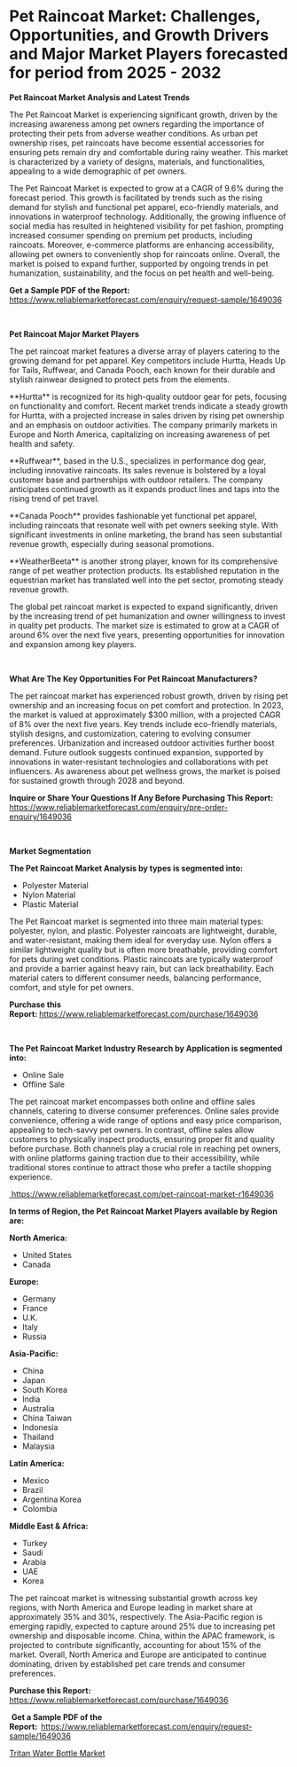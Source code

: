 <p><h1>Pet Raincoat Market: Challenges, Opportunities, and Growth Drivers and Major Market Players forecasted for period from 2025 - 2032</h1></p><p><strong>Pet Raincoat Market Analysis and Latest Trends</strong></p>
<p><p>The Pet Raincoat Market is experiencing significant growth, driven by the increasing awareness among pet owners regarding the importance of protecting their pets from adverse weather conditions. As urban pet ownership rises, pet raincoats have become essential accessories for ensuring pets remain dry and comfortable during rainy weather. This market is characterized by a variety of designs, materials, and functionalities, appealing to a wide demographic of pet owners.</p><p>The Pet Raincoat Market is expected to grow at a CAGR of 9.6% during the forecast period. This growth is facilitated by trends such as the rising demand for stylish and functional pet apparel, eco-friendly materials, and innovations in waterproof technology. Additionally, the growing influence of social media has resulted in heightened visibility for pet fashion, prompting increased consumer spending on premium pet products, including raincoats. Moreover, e-commerce platforms are enhancing accessibility, allowing pet owners to conveniently shop for raincoats online. Overall, the market is poised to expand further, supported by ongoing trends in pet humanization, sustainability, and the focus on pet health and well-being.</p></p>
<p><strong>Get a Sample PDF of the Report:&nbsp;</strong> <a href="https://www.reliablemarketforecast.com/enquiry/request-sample/1649036?utm_campaign=2890&utm_medium=2&utm_source=Github&utm_content=ia&utm_term=04042025&utm_id=pet-raincoat">https://www.reliablemarketforecast.com/enquiry/request-sample/1649036</a></p>
<p>&nbsp;</p>
<p><strong>Pet Raincoat Major Market Players</strong></p>
<p><p>The pet raincoat market features a diverse array of players catering to the growing demand for pet apparel. Key competitors include Hurtta, Heads Up for Tails, Ruffwear, and Canada Pooch, each known for their durable and stylish rainwear designed to protect pets from the elements.</p><p>**Hurtta** is recognized for its high-quality outdoor gear for pets, focusing on functionality and comfort. Recent market trends indicate a steady growth for Hurtta, with a projected increase in sales driven by rising pet ownership and an emphasis on outdoor activities. The company primarily markets in Europe and North America, capitalizing on increasing awareness of pet health and safety.</p><p>**Ruffwear**, based in the U.S., specializes in performance dog gear, including innovative raincoats. Its sales revenue is bolstered by a loyal customer base and partnerships with outdoor retailers. The company anticipates continued growth as it expands product lines and taps into the rising trend of pet travel.</p><p>**Canada Pooch** provides fashionable yet functional pet apparel, including raincoats that resonate well with pet owners seeking style. With significant investments in online marketing, the brand has seen substantial revenue growth, especially during seasonal promotions.</p><p>**WeatherBeeta** is another strong player, known for its comprehensive range of pet weather protection products. Its established reputation in the equestrian market has translated well into the pet sector, promoting steady revenue growth.</p><p>The global pet raincoat market is expected to expand significantly, driven by the increasing trend of pet humanization and owner willingness to invest in quality pet products. The market size is estimated to grow at a CAGR of around 6% over the next five years, presenting opportunities for innovation and expansion among key players.</p></p>
<p>&nbsp;</p>
<p><strong>What Are The Key Opportunities For Pet Raincoat Manufacturers?</strong></p>
<p><p>The pet raincoat market has experienced robust growth, driven by rising pet ownership and an increasing focus on pet comfort and protection. In 2023, the market is valued at approximately $300 million, with a projected CAGR of 8% over the next five years. Key trends include eco-friendly materials, stylish designs, and customization, catering to evolving consumer preferences. Urbanization and increased outdoor activities further boost demand. Future outlook suggests continued expansion, supported by innovations in water-resistant technologies and collaborations with pet influencers. As awareness about pet wellness grows, the market is poised for sustained growth through 2028 and beyond.</p></p>
<p><strong>Inquire or Share Your Questions If Any Before Purchasing This Report:</strong> <a href="https://www.reliablemarketforecast.com/enquiry/pre-order-enquiry/1649036?utm_campaign=2890&utm_medium=2&utm_source=Github&utm_content=ia&utm_term=04042025&utm_id=pet-raincoat">https://www.reliablemarketforecast.com/enquiry/pre-order-enquiry/1649036</a></p>
<p>&nbsp;</p>
<p><strong>Market Segmentation</strong></p>
<p><strong>The Pet Raincoat Market Analysis by types is segmented into:</strong></p>
<p><ul><li>Polyester Material</li><li>Nylon Material</li><li>Plastic Material</li></ul></p>
<p><p>The Pet Raincoat market is segmented into three main material types: polyester, nylon, and plastic. Polyester raincoats are lightweight, durable, and water-resistant, making them ideal for everyday use. Nylon offers a similar lightweight quality but is often more breathable, providing comfort for pets during wet conditions. Plastic raincoats are typically waterproof and provide a barrier against heavy rain, but can lack breathability. Each material caters to different consumer needs, balancing performance, comfort, and style for pet owners.</p></p>
<p><strong>Purchase this Report:&nbsp;</strong><a href="https://www.reliablemarketforecast.com/purchase/1649036?utm_campaign=2890&utm_medium=2&utm_source=Github&utm_content=ia&utm_term=04042025&utm_id=pet-raincoat">https://www.reliablemarketforecast.com/purchase/1649036</a></p>
<p>&nbsp;</p>
<p><strong>The Pet Raincoat Market Industry Research by Application is segmented into:</strong></p>
<p><ul><li>Online Sale</li><li>Offline Sale</li></ul></p>
<p><p>The pet raincoat market encompasses both online and offline sales channels, catering to diverse consumer preferences. Online sales provide convenience, offering a wide range of options and easy price comparison, appealing to tech-savvy pet owners. In contrast, offline sales allow customers to physically inspect products, ensuring proper fit and quality before purchase. Both channels play a crucial role in reaching pet owners, with online platforms gaining traction due to their accessibility, while traditional stores continue to attract those who prefer a tactile shopping experience.</p></p>
<p><a href="https://www.reliablemarketforecast.com/pet-raincoat-market-r1649036?utm_campaign=2890&utm_medium=2&utm_source=Github&utm_content=ia&utm_term=04042025&utm_id=pet-raincoat">&nbsp;https://www.reliablemarketforecast.com/pet-raincoat-market-r1649036</a></p>
<p><strong>In terms of Region, the Pet Raincoat Market Players available by Region are:</strong></p>
<p>
    <p> <strong> North America: </strong>
        <ul>
            <li>United States</li>
            <li>Canada</li>
        </ul>
        </p> 
    <p> <strong> Europe: </strong>
        <ul>
            <li>Germany</li>
            <li>France</li>
            <li>U.K.</li>
            <li>Italy</li>
            <li>Russia</li>
        </ul>
        </p> 
    <p> <strong> Asia-Pacific: </strong>
        <ul>
            <li>China</li>
            <li>Japan</li>
            <li>South Korea</li>
            <li>India</li>
            <li>Australia</li>
            <li>China Taiwan</li>
            <li>Indonesia</li>
            <li>Thailand</li>
            <li>Malaysia</li>
        </ul>
        </p> 
    <p> <strong> Latin America: </strong>
        <ul>
            <li>Mexico</li>
            <li>Brazil</li>
            <li>Argentina Korea</li>
            <li>Colombia</li>
        </ul>
        </p> 
    <p> <strong> Middle East & Africa: </strong>
        <ul>
            <li>Turkey</li>
            <li>Saudi</li>
            <li>Arabia</li>
            <li>UAE</li>
            <li>Korea</li>
        </ul>
    </p>
    </p>
<p><p>The pet raincoat market is witnessing substantial growth across key regions, with North America and Europe leading in market share at approximately 35% and 30%, respectively. The Asia-Pacific region is emerging rapidly, expected to capture around 25% due to increasing pet ownership and disposable income. China, within the APAC framework, is projected to contribute significantly, accounting for about 15% of the market. Overall, North America and Europe are anticipated to continue dominating, driven by established pet care trends and consumer preferences.</p></p>
<p><strong>Purchase this Report: </strong><a href="https://www.reliablemarketforecast.com/purchase/1649036?utm_campaign=2890&utm_medium=2&utm_source=Github&utm_content=ia&utm_term=04042025&utm_id=pet-raincoat">https://www.reliablemarketforecast.com/purchase/1649036</a></p>
<p>&nbsp;<strong>Get a Sample PDF of the Report:&nbsp;&nbsp;</strong><a href="https://www.reliablemarketforecast.com/enquiry/request-sample/1649036?utm_campaign=2890&utm_medium=2&utm_source=Github&utm_content=ia&utm_term=04042025&utm_id=pet-raincoat">https://www.reliablemarketforecast.com/enquiry/request-sample/1649036</a></p>
<p><strong></strong></p>
<p><p><a href="https://github.com/boitafbg/Market-Research-Report-List-1/blob/main/tritan-water-bottle-market.md?utm_campaign=2890&utm_medium=2&utm_source=Github&utm_content=ia&utm_term=04042025&utm_id=pet-raincoat">Tritan Water Bottle Market</a></p></p>